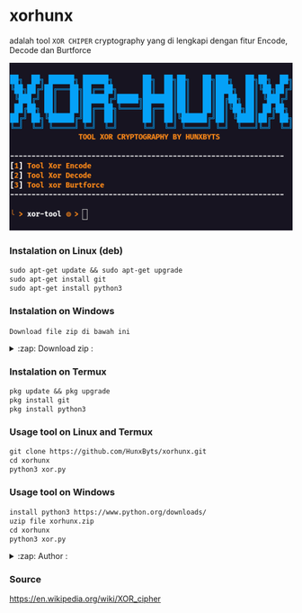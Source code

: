 # xorhunx
adalah tool ``XOR CHIPER`` cryptography yang di lengkapi dengan fitur Encode, Decode dan Burtforce

<img src="https://github.com/HunxByts/xorhunx/blob/main/asset/xortool.png">

### Instalation on Linux (deb)
```
sudo apt-get update && sudo apt-get upgrade
sudo apt-get install git
sudo apt-get install python3
```
### Instalation on Windows
```Download file zip di bawah ini``` 
<details>
<summary>:zap: Download zip :</summary>                                                                                       
<a href="https://github.com/HunxByts/xorhunx/archive/refs/heads/main.zip">Download xorhunx</a>
</details>

### Instalation on Termux
```
pkg update && pkg upgrade
pkg install git
pkg install python3
```

### Usage tool on Linux and Termux
```
git clone https://github.com/HunxByts/xorhunx.git
cd xorhunx
python3 xor.py
```

### Usage tool on Windows 
```
install python3 https://www.python.org/downloads/
uzip file xorhunx.zip
cd xorhunx
python3 xor.py
```

<details>
<summary>:zap: Author :</summary>
<strong><a href="https://github.com/HunxByts">HunxByts</a></strong>
</details>

### Source 
https://en.wikipedia.org/wiki/XOR_cipher

